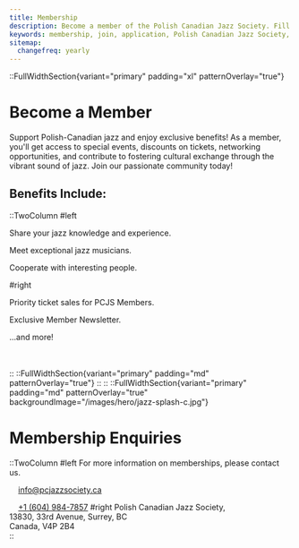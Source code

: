 ```yaml
---
title: Membership
description: Become a member of the Polish Canadian Jazz Society. Fill out the application form.
keywords: membership, join, application, Polish Canadian Jazz Society, jazz society membership
sitemap:
  changefreq: yearly
---
```


::FullWidthSection{variant="primary" padding="xl" patternOverlay="true"}

# Become a Member

Support Polish-Canadian jazz and enjoy exclusive benefits! As a member, you'll get access to special events, discounts on tickets, networking opportunities, and contribute to fostering cultural exchange through the vibrant sound of jazz. Join our passionate community today!

## Benefits Include:

::TwoColumn
#left

Share your jazz knowledge and experience.

Meet exceptional jazz musicians.

Cooperate with interesting people.

#right

Priority ticket sales for PCJS Members.

Exclusive Member Newsletter.

...and more!

<br></br>
::
::FullWidthSection{variant="primary" padding="md" patternOverlay="true"}
<MembershipApplication />
::
::
::FullWidthSection{variant="primary" padding="md" patternOverlay="true" backgroundImage="/images/hero/jazz-splash-c.jpg"}

# Membership Enquiries

::TwoColumn
#left
For more information on memberships, please contact us.

&nbsp;&nbsp;&nbsp;&nbsp;[info@pcjazzsociety.ca](mailto:info@pcjazzsociety.ca)

&nbsp;&nbsp;&nbsp;&nbsp;[+1 (604) 984-7857](tel:604-984-7857)
#right
Polish Canadian Jazz Society,<br>
13830, 33rd Avenue, Surrey, BC<br>
Canada, V4P 2B4<br>
::
